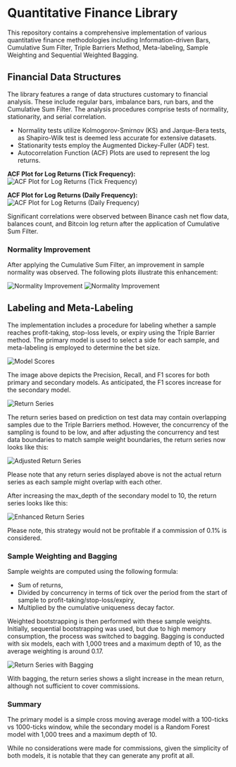 # Quantitative Finance Library

This repository contains a comprehensive implementation of various quantitative finance methodologies including Information-driven Bars, Cumulative Sum Filter, Triple Barriers Method, Meta-labeling, Sample Weighting and Sequential Weighted Bagging.

## Financial Data Structures

The library features a range of data structures customary to financial analysis. These include regular bars, imbalance bars, run bars, and the Cumulative Sum Filter. The analysis procedures comprise tests of normality, stationarity, and serial correlation.

- Normality tests utilize Kolmogorov-Smirnov (KS) and Jarque-Bera tests, as Shapiro-Wilk test is deemed less accurate for extensive datasets.
- Stationarity tests employ the Augmented Dickey-Fuller (ADF) test.
- Autocorrelation Function (ACF) Plots are used to represent the log returns.

**ACF Plot for Log Returns (Tick Frequency):**
![ACF Plot for Log Returns (Tick Frequency)](/plots/acf.png)

**ACF Plot for Log Returns (Daily Frequency):**
![ACF Plot for Log Returns (Daily Frequency)](/plots/events/acf.png)

Significant correlations were observed between Binance cash net flow data, balances count, and Bitcoin log return after the application of Cumulative Sum Filter.

### Normality Improvement
After applying the Cumulative Sum Filter, an improvement in sample normality was observed. The following plots illustrate this enhancement:

![Normality Improvement](/plots/events/log_price_normal.png)
![Normality Improvement](/plots/events/price_cusum_normal.png)

## Labeling and Meta-Labeling

The implementation includes a procedure for labeling whether a sample reaches profit-taking, stop-loss levels, or expiry using the Triple Barrier method. The primary model is used to select a side for each sample, and meta-labeling is employed to determine the bet size.

![Model Scores](plots/labeling/scores.png)

The image above depicts the Precision, Recall, and F1 scores for both primary and secondary models. As anticipated, the F1 scores increase for the secondary model.

![Return Series](plots/labeling/return_series.png)

The return series based on prediction on test data may contain overlapping samples due to the Triple Barriers method. However, the concurrency of the sampling is found to be low, and after adjusting the concurrency and test data boundaries to match sample weight boundaries, the return series now looks like this:

![Adjusted Return Series](plots/labeling/return_series_concurrency_fixed_boundary_adjusted.png)

Please note that any return series displayed above is not the actual return series as each sample might overlap with each other.

After increasing the max_depth of the secondary model to 10, the return series looks like this:

![Enhanced Return Series](plots/labeling/return.png)

Please note, this strategy would not be profitable if a commission of 0.1% is considered.

### Sample Weighting and Bagging

Sample weights are computed using the following formula:
- Sum of returns,
- Divided by concurrency in terms of tick over the period from the start of sample to profit-taking/stop-loss/expiry,
- Multiplied by the cumulative uniqueness decay factor.

Weighted bootstrapping is then performed with these sample weights. Initially, sequential bootstrapping was used, but due to high memory consumption, the process was switched to bagging. Bagging is conducted with six models, each with 1,000 trees and a maximum depth of 10, as the average weighting is around 0.17.

![Return Series with Bagging](plots/labeling/return_bagging.png)

With bagging, the return series shows a slight increase in the mean return, although not sufficient to cover commissions.

### Summary

The primary model is a simple cross moving average model with a 100-ticks vs 1000-ticks window, while the secondary model is a Random Forest model with 1,000 trees and a maximum depth of 10.

While no considerations were made for commissions, given the simplicity of both models, it is notable that they can generate any profit at all.